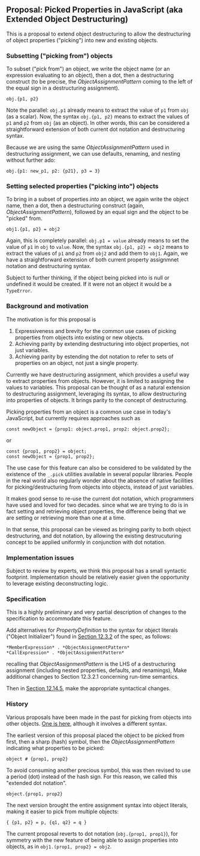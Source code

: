 ## Proposal: Picked Properties in JavaScript (aka Extended Object Destructuring)

This is a proposal to extend object destructuring to allow the destructuring of object properties ("picking") into new and existing objects.

### Subsetting ("picking from") objects

To subset ("pick from") an object,
we write the object name (or an expression evaluating to an object), then a dot,
then a destructuring construct
(to be precise, the *ObjectAssignmentPattern* coming to the left of the equal sign in a destructuring assignment).

    obj.{p1, p2}

Note the parallel: `obj.p1` already means to extract the value of `p1` from `obj` (as a scalar).
Now, the syntax `obj.{p1, p2}` means to extract the values of `p1` and `p2` from `obj` (as an object).
In other words, this can be considered a straightforward extension of both current dot notation and destructuring syntax.

Because we are using the same *ObjectAssignmentPattern* used in destructuring assignment,
we can use defaults, renaming, and nesting without further ado:

    obj.{p1: new_p1, p2: {p21}, p3 = 3}

### Setting selected properties ("picking into") objects

To bring in a subset of properties *into* an object,
we again write the object name, then a dot,
then a destructuring construct (again, *ObjectAssignmentPattern*),
followed by an equal sign and the object to be "picked" from.

    obj1.{p1, p2} = obj2

Again, this is completely parallel: `obj.p1 = value` already means to set the value of `p1` in `obj` to `value`.
Now, the syntax `obj.{p1, p2} = obj2` means to extract the values of `p1` and `p2` from `obj2`
and add them to `obj1`.
Again, we have a straightforward extension of both current property assignmnet notation and destructuring syntax.

Subject to further thinking,
if the object being picked into is null or undefined it would be created.
If it were not an object it would be a `TypeError`.

### Background and motivation

The motivation is for this proposal is

1. Expressiveness and brevity for the common use cases of picking properties from objects into existing or new objects.
1. Achieving parity by extending destructuring into object properties, not just variables.
1. Achieving parity by estending the dot notation to refer to sets of properties on an object, not just a single property.

Currently we have destructuring assignment,
which provides a useful way to extract properties from objects.
However, it is limited to assigning the values to variables.
This proposal can be thought of as a natural extension to destructuring assignment,
leveraging its syntax, to allow destructuring into properties of objects.
It brings parity to the concept of destructuring.

Picking properties from an object is a common use case in today's JavaScript,
but currently requires approaches such as

    const newObject = {prop1: object.prop1, prop2: object.prop2};

or

    const {prop1, prop2} = object;
    const newObject = {prop1, prop2};

The use case for this feature can also be considered to be validated by the existence of the `_.pick` utilities available in several popular libraries.
People in the real world also regularly wonder about the absence of native facilities for picking/destructuring from objects into objects,
instead of just variables.

It makes good sense to re-use the current dot notation, which programmers have used and loved for two decades.
since what we are trying to do is in fact setting and retrieving object properties,
the difference being that we are setting or retrieving more than one at a time.

In that sense, this proposal can be viewed as bringing parity to both object destructuring,
and dot notation,
by allowing the existing destrucuturing concept to be applied uniformly in conjunction with dot notation.

### Implementation issues

Subject to review by experts, we think this proposal has a small syntactic footprint.
Implementation should be relatively easier given the opportunity to leverage existing deconstructing logic.

### Specification

This is a highly preliminary and very partial description of changes to the specification to accommodate this feature.

Add alternatives for *PropertyDefinition* to the syntax for object literals ("Object Initializer")
found in [Section 12.3.2](http://www.ecma-international.org/ecma-262/6.0/#sec-property-accessors) of the spec, as follows:

    *MemberExpression* . *ObjectAssignmentPattern*
    *CallExpression* . *ObjectAssignmentPattern*

recalling that *ObjectAssignmentPattern* is the LHS of a destructuring assignment
(including nested properties, defaults, and renamings),
Make additional changes to Section 12.3.2.1 concerning run-time semantics.

Then in [Section 12.14.5](http://www.ecma-international.org/ecma-262/6.0/#sec-destructuring-assignment),
make the appropriate syntactical changes.

### History

Various proposals have been made in the past for picking from objects into other objects.
[One is here](https://esdiscuss.org/topic/extended-dot-notation-pick-notation-proposal),
although it involves a different syntax.

The earliest version of this proposal placed the object to be picked from first,
then a sharp (hash) symbol,
then the *ObjectAssignmentPattern* indicating what properties to be picked:

    object # {prop1, prop2}

To avoid consuming another precious symbol,
this was then revised to use a period (dot) instead of the hash sign.
For this reason, we called this "extended dot notation".

    object.{prop1, prop2}

The next version brought the entire assignment syntax into object literals,
making it easier to pick from multiple objects:

    { {p1, p2} = p, {q1, q2} = q }

The current proposal reverts to dot notation (`obj.{prop1, prop1}`),
for symmetry with the new feature of being able to assign properties into objects,
as in `obj1.(prop1, prop2} = obj2`.
